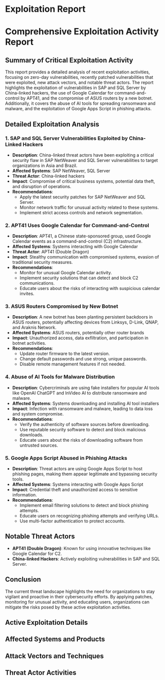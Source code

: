 # Exploitation Report

# Comprehensive Exploitation Activity Report

## Summary of Critical Exploitation Activity

This report provides a detailed analysis of recent exploitation activities, focusing on zero-day vulnerabilities, recently patched vulnerabilities that were exploited, new attack vectors, and notable threat actors. The report highlights the exploitation of vulnerabilities in SAP and SQL Server by China-linked hackers, the use of Google Calendar for command-and-control by APT41, and the compromise of ASUS routers by a new botnet. Additionally, it covers the abuse of AI tools for spreading ransomware and malware, and the exploitation of Google Apps Script in phishing attacks.

## Detailed Exploitation Analysis

### 1. SAP and SQL Server Vulnerabilities Exploited by China-Linked Hackers

- **Description**: China-linked threat actors have been exploiting a critical security flaw in SAP NetWeaver and SQL Server vulnerabilities to target organizations in Asia and Brazil.
- **Affected Systems**: SAP NetWeaver, SQL Server
- **Threat Actor**: China-linked hackers
- **Impact**: Compromise of critical business systems, potential data theft, and disruption of operations.
- **Recommendations**: 
  - Apply the latest security patches for SAP NetWeaver and SQL Server.
  - Monitor network traffic for unusual activity related to these systems.
  - Implement strict access controls and network segmentation.

### 2. APT41 Uses Google Calendar for Command-and-Control

- **Description**: APT41, a Chinese state-sponsored group, used Google Calendar events as a command-and-control (C2) infrastructure.
- **Affected Systems**: Systems interacting with Google Calendar
- **Threat Actor**: APT41 (Double Dragon)
- **Impact**: Stealthy communication with compromised systems, evasion of traditional security measures.
- **Recommendations**:
  - Monitor for unusual Google Calendar activity.
  - Implement security solutions that can detect and block C2 communications.
  - Educate users about the risks of interacting with suspicious calendar invites.

### 3. ASUS Routers Compromised by New Botnet

- **Description**: A new botnet has been planting persistent backdoors in ASUS routers, potentially affecting devices from Linksys, D-Link, QNAP, and Araknis Network.
- **Affected Systems**: ASUS routers, potentially other router brands
- **Impact**: Unauthorized access, data exfiltration, and participation in botnet activities.
- **Recommendations**:
  - Update router firmware to the latest version.
  - Change default passwords and use strong, unique passwords.
  - Disable remote management features if not needed.

### 4. Abuse of AI Tools for Malware Distribution

- **Description**: Cybercriminals are using fake installers for popular AI tools like OpenAI ChatGPT and InVideo AI to distribute ransomware and malware.
- **Affected Systems**: Systems downloading and installing AI tool installers
- **Impact**: Infection with ransomware and malware, leading to data loss and system compromise.
- **Recommendations**:
  - Verify the authenticity of software sources before downloading.
  - Use reputable security software to detect and block malicious downloads.
  - Educate users about the risks of downloading software from untrusted sources.

### 5. Google Apps Script Abused in Phishing Attacks

- **Description**: Threat actors are using Google Apps Script to host phishing pages, making them appear legitimate and bypassing security tools.
- **Affected Systems**: Systems interacting with Google Apps Script
- **Impact**: Credential theft and unauthorized access to sensitive information.
- **Recommendations**:
  - Implement email filtering solutions to detect and block phishing attempts.
  - Educate users on recognizing phishing attempts and verifying URLs.
  - Use multi-factor authentication to protect accounts.

## Notable Threat Actors

- **APT41 (Double Dragon)**: Known for using innovative techniques like Google Calendar for C2.
- **China-linked Hackers**: Actively exploiting vulnerabilities in SAP and SQL Server.

## Conclusion

The current threat landscape highlights the need for organizations to stay vigilant and proactive in their cybersecurity efforts. By applying patches, monitoring for unusual activity, and educating users, organizations can mitigate the risks posed by these active exploitation activities.

## Active Exploitation Details



## Affected Systems and Products



## Attack Vectors and Techniques



## Threat Actor Activities

 